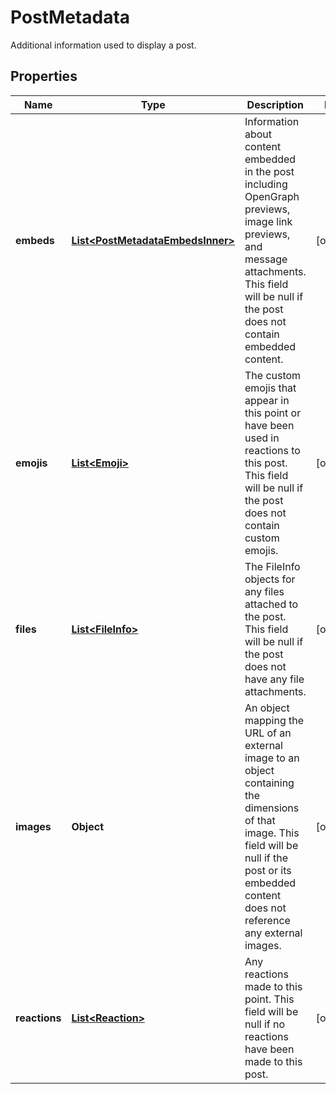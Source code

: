 

# PostMetadata

Additional information used to display a post.

## Properties

| Name | Type | Description | Notes |
|------------ | ------------- | ------------- | -------------|
|**embeds** | [**List&lt;PostMetadataEmbedsInner&gt;**](PostMetadataEmbedsInner.md) | Information about content embedded in the post including OpenGraph previews, image link previews, and message attachments. This field will be null if the post does not contain embedded content.  |  [optional] |
|**emojis** | [**List&lt;Emoji&gt;**](Emoji.md) | The custom emojis that appear in this point or have been used in reactions to this post. This field will be null if the post does not contain custom emojis.  |  [optional] |
|**files** | [**List&lt;FileInfo&gt;**](FileInfo.md) | The FileInfo objects for any files attached to the post. This field will be null if the post does not have any file attachments.  |  [optional] |
|**images** | **Object** | An object mapping the URL of an external image to an object containing the dimensions of that image. This field will be null if the post or its embedded content does not reference any external images.  |  [optional] |
|**reactions** | [**List&lt;Reaction&gt;**](Reaction.md) | Any reactions made to this point. This field will be null if no reactions have been made to this post.  |  [optional] |



